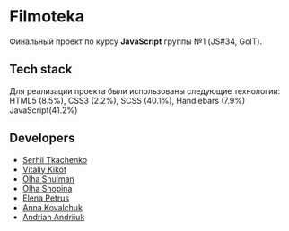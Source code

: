 # Filmoteka

Финальный проект по курсу **JavaScript** группы №1 (JS#34, GoIT).

## Tech stack

Для реализации проекта были использованы следующие технологии: HTML5 (8.5%), CSS3 (2.2%), SCSS
(40.1%), Handlebars (7.9%) JavaScript(41.2%)

## Developers

- [Serhii Tkachenko](https://www.linkedin.com/in/serhii-tkachenko-28075821b/)
- [Vitaliy Kikot](https://www.linkedin.com/in/vitaliy-kikot-241618211/)
- [Olha Shulman](https://www.linkedin.com/in/olga-shulman-48384a173/)
- [Olha Shopina](https://github.com/OlgaShopina)
- [Elena Petrus](https://www.linkedin.com/in/elena-petrus-bb9038212/)
- [Anna Kovalchuk](https://github.com/AnnaKovalski)
- [Andrian Andriiuk](https://github.com/Andrian-Aff)
